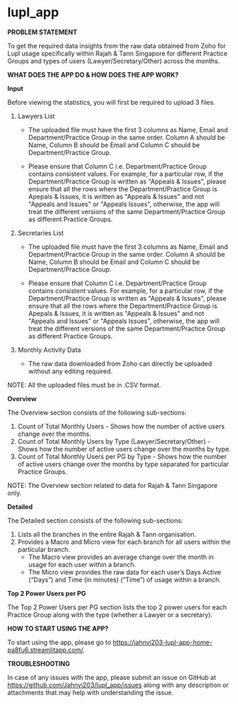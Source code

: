 # lupl_app


**PROBLEM STATEMENT**

To get the required data insights from the raw data obtained from Zoho for Lupl usage specifically within Rajah & Tann Singapore for different Practice Groups and types of users (Lawyer/Secretary/Other) across the months.


**WHAT DOES THE APP DO & HOW DOES THE APP WORK?**


**Input**

Before viewing the statistics, you will first be required to upload 3 files.
  1. Lawyers List
      
       - The uploaded file must have the first 3 columns as Name, Email and Department/Practice Group in the same order. Column A should be Name, Column B should be Email and Column C should be Department/Practice Group.
      
       - Please ensure that Column C i.e. Department/Practice Group contains consistent values. For example, for a particular row, if the Department/Practice Group is written as "Appeals & Issues", please ensure that all the rows where the Department/Practice Group is Apepals & Issues, it is written as "Appeals & Issues" and not "Appeals and Issues" or "Appeals Issues", otherwise, the app will treat the different versions of the same Department/Practice Group as different Practice Groups.
  2. Secretaries List
      
       - The uploaded file must have the first 3 columns as Name, Email and Department/Practice Group in the same order. Column A should be Name, Column B should be Email and Column C should be Department/Practice Group.
      
       - Please ensure that Column C i.e. Department/Practice Group contains consistent values. For example, for a particular row, if the Department/Practice Group is written as "Appeals & Issues", please ensure that all the rows where the Department/Practice Group is Apepals & Issues, it is written as "Appeals & Issues" and not "Appeals and Issues" or "Appeals Issues", otherwise, the app will treat the different versions of the same Department/Practice Group as different Practice Groups.
  3. Monthly Activity Data
       - The raw data downloaded from Zoho can directly be uploaded without any editing required.

NOTE: All the uploaded files must be in .CSV format.


**Overview**

The Overview section consists of the following sub-sections:
  1. Count of Total Monthly Users - Shows how the number of active users change over the months.
  2. Count of Total Monthly Users by Type (Lawyer/Secretary/Other) - Shows how the number of active users change over the months by type.
  3. Count of Total Monthly Users per PG by Type - Shows how the number of active users change over the months by type separated for particular Practice Groups.

NOTE: The Overview section related to data for Rajah & Tann Singapore only.


**Detailed**

The Detailed section consists of the following sub-sections:
  1. Lists all the branches in the entire Rajah & Tann organisation.
  2. Provides a Macro and Micro view for each branch for all users within the particular branch.
       - The Macro view provides an average change over the month in usage for each user within a branch.
       - The Micro view provides the raw data for each user’s Days Active (“Days”) and Time (in minutes) (“Time”) of usage within a branch.

**Top 2 Power Users per PG**

The Top 2 Power Users per PG section lists the top 2 power users for each Practice Group along with the type (whether a Lawyer or a secretary).



**HOW TO START USING THE APP?**

To start using the app, please go to https://jahnvi203-lupl-app-home-pa8fu6.streamlitapp.com/.



**TROUBLESHOOTING**

In case of any issues with the app, please submit an issue on GitHub at https://github.com/Jahnvi203/lupl_app/issues along with any description or attachments that may help with understanding the issue.
